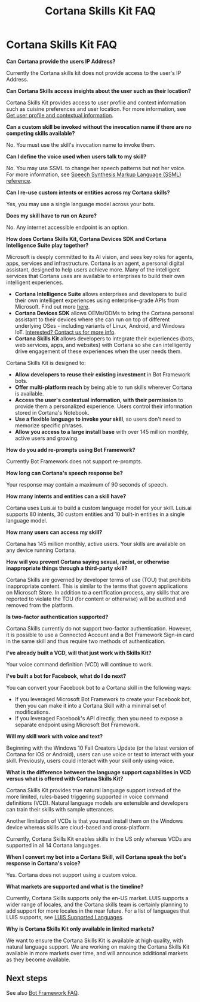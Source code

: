 ﻿---
title: Cortana Skills Kit FAQ
description: Tips on Testing & Debugging Cortana Skills.

ms.assetid: 3f37e309-3170-4896-8434-33bdce3c1889
ms.date: 09/25/2018
ms.topic: article

keywords: cortana
---

# Cortana Skills Kit FAQ

<!-- Need to go through comments on docs.ms.com and see if we should add any of them -->

<!-- Need to confirm that these answers are still accurate. -->

**Can Cortana provide the users IP Address?**

Currently the Cortana skills kit does not provide access to the user's IP Address.

**Can Cortana Skills access insights about the user such as their location?**

Cortana Skills Kit provides access to user profile and context information such as cuisine preferences and user location. For more information, see [Get user profile and contextual information](get-user-profile-context.md).

**Can a custom skill be invoked without the invocation name if there are no competing skills available?**

No. You must use the skill's invocation name to invoke them.

**Can I define the voice used when users talk to my skill?**

No. You may use SSML to change her speech patterns but not her voice. For more information, see [Speech Synthesis Markup Language (SSML) reference](speech-synthesis-markup-language.md).

**Can I re-use custom intents or entities across my Cortana skills?**

Yes, you may use a single language model across your bots. 

**Does my skill have to run on Azure?**

No. Any internet accessible endpoint is an option. 

**How does Cortana Skills Kit, Cortana Devices SDK and Cortana Intelligence Suite play together?**

Microsoft is deeply committed to its AI vision, and sees key roles for agents, apps, services and infrastructure. Cortana is an agent, a personal digital assistant, designed to help users achieve more. Many of the intelligent services that Cortana uses are available to enterprises to build their own intelligent experiences. 

* **Cortana Intelligence Suite** allows enterprises and developers to build their own intelligent experiences using enterprise-grade APIs from Microsoft. Find out more [here](https://www.microsoft.com/en-us/cloud-platform/cortana-intelligence-suite).
* **Cortana Devices SDK** allows OEMs/ODMs to bring the Cortana personal assistant to their devices where she can run on top of different underlying OSes - including variants of Linux, Android, and Windows IoT. [Interested? Contact us for more info](https://aka.ms/cortanadevicepreview).
* **Cortana Skills Kit** allows developers to integrate their experiences (bots, web services, apps, and websites) with Cortana so she can intelligently drive engagement of these experiences when the user needs them.

Cortana Skills Kit is designed to:

* **Allow developers to reuse their existing investment** in Bot Framework bots.
* **Offer multi-platform reach** by being able to run skills wherever Cortana is available.
* **Access the user's contextual information, with their permission** to provide them a personalized experience. Users control their information stored in Cortana's Notebook.
* **Use a flexible language to invoke your skill**, so users don't need to memorize specific phrases.
* **Allow you access to a large install base** with over 145 million monthly, active users and growing.

**How do you add re-prompts using Bot Framework?**

Currently Bot Framework does not support re-prompts.
<!-- Is this true? I thought they had the retry field? -->


**How long can Cortana's speech response be?**

Your response may contain a maximum of 90 seconds of speech.

**How many intents and entities can a skill have?**

<!-- This doesn't sound right. Doesn't the language model/service they choose to use decide the limits? Shouldn't this read: That's up to the language understanding service you use. If you use [LUIS](https://luis.ai) (recommended), it supports 80 intents, 30 custom entities and 10 built-in entities in a single language model. -->

Cortana uses Luis.ai to build a custom language model for your skill. Luis.ai supports 80 intents, 30 custom entities and 10 built-in entities in a single language model. 

**How many users can access my skill?**

Cortana has 145 million monthly, active users. Your skills are available on any device running Cortana. 

**How will you prevent Cortana saying sexual, racist, or otherwise inappropriate things through a third-party skill?**

Cortana Skills are governed by developer terms of use (TOU) that prohibits inappropriate content. This is similar to the terms that govern applications on Microsoft Store. In addition to a certification process, any skills that are reported to violate the TOU (for content or otherwise) will be audited and removed from the platform. 

**Is two-factor authentication supported?**

Cortana Skills currently do not support two-factor authentication. However, it is possible to use a Connected Account and a Bot Framework Sign-in card in the same skill and thus require two methods of authentication.

**I've already built a VCD, will that just work with Skills Kit?**

Your voice command definition (VCD) will continue to work. 

**I've built a bot for Facebook, what do I do next?**

You can convert your Facebook bot to a Cortana skill in the following ways:
* If you leveraged Microsoft Bot Framework to create your Facebook bot, then you can make it into a Cortana Skill with a minimal set of modifications. <!-- Would be nice to mention what changes. Are there design changes or just add speech? -->
* If you leveraged Facebook's API directly, then you need to expose a separate endpoint using Microsoft Bot Framework.

**Will my skill work with voice and text?**

<!-- Is this asking about typing into "Type here to search" or "Ask me anything" instead of using the microphone? -->
<!-- Has it been added? Still plans? How far out? -->

Beginning with the Windows 10 Fall Creators Update (or the latest version of Cortana for iOS or Android), users can use voice or text to interact with your skill. Previously, users could interact with your skill only using voice.

**What is the difference between the language support capabilities in VCD versus what is offered with Cortana Skills Kit?**

Cortana Skills Kit provides true natural language support instead of the more limited, rules-based triggering supported in voice command definitions (VCD). Natural language models are extensible and developers can train their skills with sample utterances. 

Another limitation of VCDs is that you must install them on the Windows device whereas skills are cloud-based and cross-platform.

Currently, Cortana Skills Kit enables skills in the US only whereas VCDs are supported in all 14 Cortana languages.

<!-- //TODO update regions -->

**When I convert my bot into a Cortana Skill, will Cortana speak the bot's response in Cortana's voice?**
<!-- This seems like a duplicate -->

Yes. Cortana does not support using a custom voice.

**What markets are supported and what is the timeline?**

Currently, Cortana Skills supports only the en-US market. LUIS supports a wider range of locales, and the Cortana skills team is certainly planning to add support for more locales in the near future. For a list of languages that LUIS supports, see [LUIS Supported Languages](https://docs.microsoft.com/azure/cognitive-services/LUIS/Home#supported-languages).

<!-- //TODO update regions -->

**Why is Cortana Skills Kit only available in limited markets?**

We want to ensure the Cortana Skills Kit is available at high quality, with natural language support. We are working on making the Cortana Skills Kit available in more markets over time, and will announce additional markets as they become available. 


## Next steps

See also [Bot Framework FAQ](https://aka.ms/s5qwzg).
